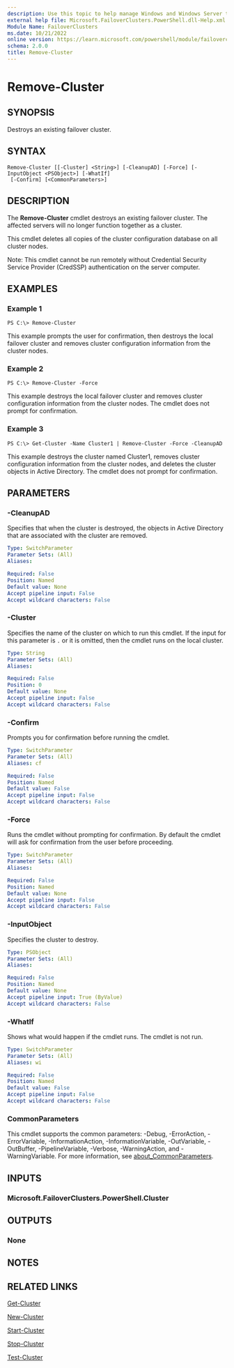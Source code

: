 ```yaml
---
description: Use this topic to help manage Windows and Windows Server technologies with Windows PowerShell.
external help file: Microsoft.FailoverClusters.PowerShell.dll-Help.xml
Module Name: FailoverClusters
ms.date: 10/21/2022
online version: https://learn.microsoft.com/powershell/module/failoverclusters/remove-cluster?view=windowsserver2022-ps&wt.mc_id=ps-gethelp
schema: 2.0.0
title: Remove-Cluster
---
```


# Remove-Cluster

## SYNOPSIS
Destroys an existing failover cluster.

## SYNTAX

```
Remove-Cluster [[-Cluster] <String>] [-CleanupAD] [-Force] [-InputObject <PSObject>] [-WhatIf]
 [-Confirm] [<CommonParameters>]
```

## DESCRIPTION

The **Remove-Cluster** cmdlet destroys an existing failover cluster. The affected servers will no
longer function together as a cluster.

This cmdlet deletes all copies of the cluster configuration database on all cluster nodes.

Note: This cmdlet cannot be run remotely without Credential Security Service Provider (CredSSP)
authentication on the server computer.

## EXAMPLES

### Example 1

```
PS C:\> Remove-Cluster
```

This example prompts the user for confirmation, then destroys the local failover cluster and removes
cluster configuration information from the cluster nodes.

### Example 2

```
PS C:\> Remove-Cluster -Force
```

This example destroys the local failover cluster and removes cluster configuration information from
the cluster nodes. The cmdlet does not prompt for confirmation.

### Example 3

```
PS C:\> Get-Cluster -Name Cluster1 | Remove-Cluster -Force -CleanupAD
```

This example destroys the cluster named Cluster1, removes cluster configuration information from the
cluster nodes, and deletes the cluster objects in Active Directory. The cmdlet does not prompt for
confirmation.

## PARAMETERS

### -CleanupAD

Specifies that when the cluster is destroyed, the objects in Active Directory that are associated
with the cluster are removed.

```yaml
Type: SwitchParameter
Parameter Sets: (All)
Aliases: 

Required: False
Position: Named
Default value: None
Accept pipeline input: False
Accept wildcard characters: False
```

### -Cluster

Specifies the name of the cluster on which to run this cmdlet. If the input for this parameter is
`.` or it is omitted, then the cmdlet runs on the local cluster.

```yaml
Type: String
Parameter Sets: (All)
Aliases: 

Required: False
Position: 0
Default value: None
Accept pipeline input: False
Accept wildcard characters: False
```

### -Confirm

Prompts you for confirmation before running the cmdlet.

```yaml
Type: SwitchParameter
Parameter Sets: (All)
Aliases: cf

Required: False
Position: Named
Default value: False
Accept pipeline input: False
Accept wildcard characters: False
```

### -Force

Runs the cmdlet without prompting for confirmation. By default the cmdlet will ask for confirmation
from the user before proceeding.

```yaml
Type: SwitchParameter
Parameter Sets: (All)
Aliases: 

Required: False
Position: Named
Default value: None
Accept pipeline input: False
Accept wildcard characters: False
```

### -InputObject

Specifies the cluster to destroy.

```yaml
Type: PSObject
Parameter Sets: (All)
Aliases: 

Required: False
Position: Named
Default value: None
Accept pipeline input: True (ByValue)
Accept wildcard characters: False
```

### -WhatIf

Shows what would happen if the cmdlet runs. The cmdlet is not run.

```yaml
Type: SwitchParameter
Parameter Sets: (All)
Aliases: wi

Required: False
Position: Named
Default value: False
Accept pipeline input: False
Accept wildcard characters: False
```

### CommonParameters

This cmdlet supports the common parameters: -Debug, -ErrorAction, -ErrorVariable,
-InformationAction, -InformationVariable, -OutVariable, -OutBuffer, -PipelineVariable, -Verbose,
-WarningAction, and -WarningVariable. For more information, see
[about_CommonParameters](https://go.microsoft.com/fwlink/?LinkID=113216).

## INPUTS

### Microsoft.FailoverClusters.PowerShell.Cluster

## OUTPUTS

### None

## NOTES

## RELATED LINKS

[Get-Cluster](./Get-Cluster.md)

[New-Cluster](./New-Cluster.md)

[Start-Cluster](./Start-Cluster.md)

[Stop-Cluster](./Stop-Cluster.md)

[Test-Cluster](./Test-Cluster.md)
